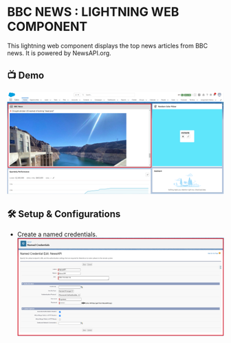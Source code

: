 # BBC NEWS : LIGHTNING WEB COMPONENT

This lightning web component displays the top news articles from BBC news. It is powered by NewsAPI.org.

## :tv: Demo
![](https://github.com/arun12209/BBC-News-Lightning-Web-Component/blob/master/Images/bbc-new-lwc-screen.png)

## :hammer_and_wrench: Setup & Configurations
* Create a named credentials.
![](https://github.com/arun12209/BBC-News-Lightning-Web-Component/blob/master/Images/named-credential-settings.png)

